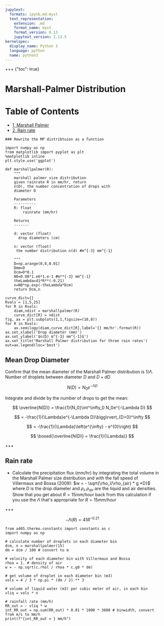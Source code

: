 ```yaml
---
jupytext:
  formats: ipynb,md:myst
  text_representation:
    extension: .md
    format_name: myst
    format_version: 0.13
    jupytext_version: 1.13.5
kernelspec:
  display_name: Python 3
  language: python
  name: python3
---
```


+++ {"toc": true}

# Marshall-Palmer Distribution

<h1>Table of Contents<span class="tocSkip"></span></h1>
<div class="toc"><ul class="toc-item"><li><span><a href="#Marshall-Palmer" data-toc-modified-id="Marshall-Palmer-1"><span class="toc-item-num">1&nbsp;&nbsp;</span>Marshall Palmer</a></span></li><li><span><a href="#Rain-rate" data-toc-modified-id="Rain-rate-2"><span class="toc-item-num">2&nbsp;&nbsp;</span>Rain rate</a></span></li></ul></div>

```{code-cell} ipython3
### Rewrite the MP distribtuion as a function
```

```{code-cell} ipython3
import numpy as np
from matplotlib import pyplot as plt
%matplotlib inline
plt.style.use('ggplot')

def marshallpalmer(R):
    """
    marshall palmer size distribution
    given rainrate R in mm/hr, return
    n(D), the number concentration of drops with
    diameter D

    Parameters
    ----------
    R: float
        rainrate (mm/hr)

    Returns
    -------

    d: vector (float)
      drop diameters (cm)

    n: vector (float)
     the number distribution n(d) #m^{-3} mm^{-1}

    """
    D=np.arange(0,8,0.01)
    Dmm=D
    Dcm=D*0.1
    N0=0.08*1.e6*1.e-1 #m**{-3} mm^{-1}
    theLambda=41*R**(-0.21)
    n=N0*np.exp(-theLambda*Dcm)
    return Dcm,n

curve_dict={}
Rvals = [1,5,25]
for R in Rvals:
    diam,ndist = marshallpalmer(R)
    curve_dict[R] = ndist
fig, ax = plt.subplots(1,1,figsize=(10,8))
for R in Rvals:
    ax.semilogy(diam,curve_dict[R],label='{} mm/hr'.format(R))
ax.set_xlabel('Drop diameter (mm)')
ax.set_ylabel('$n(D) m^{-3} mm^{-1}$')
ax.set_title('Marshall Palmer distribution for three rain rates')
out=ax.legend(loc='best')
```

## Mean Drop Diameter

Confirm that the mean diameter of the Marshall Palmer distribution is $1/\Lambda$. Number of droplets between diameter $D$ and $D + dD$

$$
N(D) = N_0e^{-\Lambda D}\tag{AT 4.31}
$$

Integrate and divide by the number of drops to get the mean:

$$
\overline{N(D)} = \frac{1}{N_0}\int^\infty_0 N_0e^{-\Lambda D}
$$

$$
= -\frac{1}{\Lambda}e^{-\Lambda D}\bigg\rvert_{D=0}^\infty
$$

$$
= -\frac{1}{\Lambda}\left(e^{\infty} - e^{0}\right)
$$

$$
\boxed{\overline{N(D)} = \frac{1}{\Lambda}}
$$

+++

## Rain rate


- Calculate the precipitation flux (mm/hr) by integrating the total volume in the Marshall Palmer size distribution and with the fall speed of Villermaux and Bossa (2009): $w = - \sqrt{\rho_l/\rho_{air} * g *D}$ where
$D$ is the drop diameter and $\rho_l,\rho_{air}$ are the liquid and air densities.  Show
that you get about $R=15 mm/hour$ back from this calculation if you use the $\Lambda$ that's appropriate for $R=15 mm/hour$

+++

$$
-\Lambda (R) = 41R^{-0.21}\tag{AT 4.32}
$$

```{code-cell} ipython3
from a405.thermo.constants import constants as c
import numpy as np
```

```{code-cell} ipython3
# calculate number of droplets in each diameter bin
dcm, n = marshallpalmer(15)
dm = dcm / 100 # convert to m

# velocity of each diameter bin with Villermaux and Bossa
rhoa = 1. # density of air
w = - np.sqrt(c.rhol / rhoa * c.g0 * dm)

# get volume of droplet in each diameter bin (m3)
vols = 4 / 3 * np.pi * (dm / 2) ** 3

# volume of liquid water (m3) per cubic meter of air, in each bin
vliq = vols * n

# rainfall rate (mm/h) 
RR_out = - vliq * w
int_RR_out = np.sum(RR_out) * 0.01 * 1000 * 3600 # binwidth, convert from m/s to mm/h
print(f"{int_RR_out = } mm/h")
```
